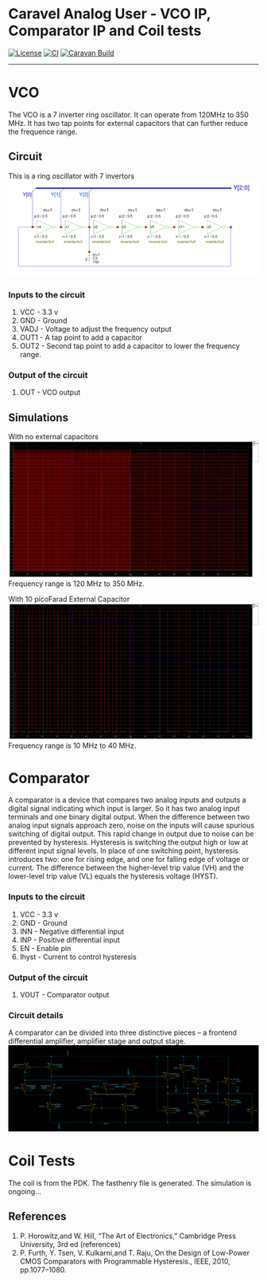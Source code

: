 # Caravel Analog User - VCO IP, Comparator IP and Coil tests

[![License](https://img.shields.io/badge/License-Apache%202.0-blue.svg)](https://opensource.org/licenses/Apache-2.0) [![CI](https://github.com/efabless/caravel_user_project_analog/actions/workflows/user_project_ci.yml/badge.svg)](https://github.com/efabless/caravel_user_project_analog/actions/workflows/user_project_ci.yml) [![Caravan Build](https://github.com/efabless/caravel_user_project_analog/actions/workflows/caravan_build.yml/badge.svg)](https://github.com/efabless/caravel_user_project_analog/actions/workflows/caravan_build.yml)

---

# VCO
The VCO is a 7 inverter ring oscillator. It can operate from 120MHz to 350 MHz. It has two tap points for external capacitors that can further reduce the frequence range.

## Circuit
This is a ring oscillator with 7 invertors
![](docs/VCO_circuit.png)

### Inputs to the circuit
1. VCC - 3.3 v
2. GND - Ground
3. VADJ - Voltage to adjust the frequency output
4. OUT1 - A tap point to add a capacitor
5. OUT2 - Second tap point to add a capacitor to lower the frequency range.

### Output of the circuit
1. OUT - VCO output

## Simulations

With no external capacitors
![](docs/VCO_no_external_cap.png)
Frequency range is 120 MHz to 350 MHz.

With 10 picoFarad External Capacitor 
![](docs/VCO_10p_external_cap.png)
Frequency range is 10 MHz to 40 MHz.


# Comparator
A comparator is a device that compares two analog inputs and outputs a digital signal indicating which input is larger. So it has two analog input terminals and one binary digital output. 
When the difference between two analog input signals approach zero, noise on the inputs will cause spurious switching of digital output. This rapid change in output due to noise can be prevented by hysteresis. Hysteresis is switching the output high or low at different input signal levels. In place of one switching point, hysteresis introduces two: one for rising edge, and one for falling edge of voltage or current. The difference between the higher-level trip value (VH) and the lower-level trip value (VL) equals the hysteresis voltage (HYST).

### Inputs to the circuit
1. VCC - 3.3 v
2. GND - Ground
3. INN - Negative differential input
4. INP - Positive differential input
5. EN  - Enable pin
6. Ihyst - Current to control hysteresis

### Output of the circuit
1. VOUT - Comparator output

### Circuit details
A comparator can be divided into three distinctive pieces – a frontend differential amplifier, amplifier stage and output stage.
![](docs/Comparator_circuit.png)

# Coil Tests
The coil is from the PDK. The fasthenry file is generated. The simulation is ongoing...

## References
1. P. Horowitz,and W. Hill, “The Art of Electronics,” Cambridge Press University, 3rd ed (references) 
2. P. Furth, Y. Tsen, V. Kulkarni,and T. Raju, On the Design of Low-Power CMOS Comparators with Programmable Hysteresis., IEEE, 2010, pp.1077–1080.

